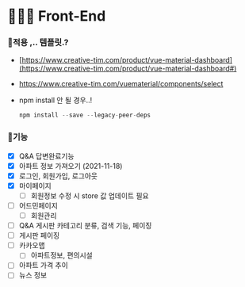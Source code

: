 # **👩🏻‍💻** Front-End

### 📌적용 ,.. 템플릿.?

- [https://www.creative-tim.com/product/vue-material-dashboard](https://www.creative-tim.com/product/vue-material-dashboard#)
- https://www.creative-tim.com/vuematerial/components/select
- npm install 안 될 경우..!
    
    ```jsx
    npm install --save --legacy-peer-deps
    ```
    

### 📌기능

- [x]  Q&A 답변완료기능
- [x]  아파트 정보 가져오기 (2021-11-18)
- [x]  로그인, 회원가입, 로그아웃
- [x]  마이페이지
    - [ ]  회원정보 수정 시 store 값 업데이트 필요
- [ ]  어드민페이지
    - [ ]  회원관리
- [ ]  Q&A 게시판 카테고리 분류, 검색 기능, 페이징
- [ ]  게시판 페이징
- [ ]  카카오맵
    - [ ]  아파트정보, 편의시설
- [ ]  아파트 가격 추이
- [ ]  뉴스 정보
